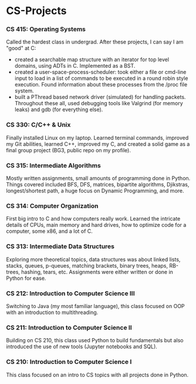 # CS-Projects

### CS 415: Operating Systems

Called the hardest class in undergrad. After these projects, I can say I am "good" at C: 
* created a searchable map structure with an iterator for top level domains, using ADTs in C. Implemented as a BST.
* created a user-space-process-scheduler: took either a file or cmd-line input to load in a list of commands to be executed in a round robin style execution. Found information about these processes from the /proc file system.
* built a PThread based network driver (simulated) for handling packets.
Throughout these all, used debugging tools like Valgrind (for memory leaks) and gdb (for everything else).

### CS 330: C/C++ & Unix

Finally installed Linux on my laptop. Learned terminal commands, improved my Git abilities, learned C++, improved my C, and created a solid game as a final group project (BG3, public repo on my profile).

### CS 315: Intermediate Algorithms

Mostly written assignments, small amounts of programming done in Python. Things covered included BFS, DFS, matrices, bipartite algorithms, Djikstras, longest/shortest path, a huge focus on Dynamic Programming, and more.

### CS 314: Computer Organization

First big intro to C and how computers really work. Learned the intricate details of CPUs, main memory and hard drives, how to optimize code for a computer, some x86, and a lot of C.

### CS 313: Intermediate Data Structures

Exploring more theoretical topics, data structures was about linked lists, stacks, queues, p-queues, matching brackets, binary trees, heaps, RB-trees, hashing, tears, etc. Assignments were either written or done in Python for ease.

### CS 212: Introduction to Computer Science III

Switching to Java (my most familiar language), this class focused on OOP with an introduction to multithreading.

### CS 211: Introduction to Computer Science II

Building on CS 210, this class used Python to build fundamentals but also introduced the use of new tools (Jupyter notebooks and SQL).

### CS 210: Introduction to Computer Science I

This class focused on an intro to CS topics with all projects done in Python.










